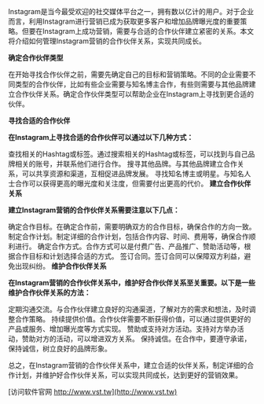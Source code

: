 Instagram是当今最受欢迎的社交媒体平台之一，拥有数以亿计的用户。对于企业而言，利用Instagram进行营销已成为获取更多客户和增加品牌曝光度的重要策略。但要在Instagram上成功营销，需要与合适的合作伙伴建立紧密的关系。本文将介绍如何管理Instagram营销的合作伙伴关系，实现共同成长。

**确定合作伙伴类型**

在开始寻找合作伙伴之前，需要先确定自己的目标和营销策略。不同的企业需要不同类型的合作伙伴，比如有些企业需要与知名博主合作，有些则需要与其他品牌建立合作伙伴关系。确定合作伙伴类型可以帮助企业在Instagram上寻找到更合适的伙伴。

**寻找合适的合作伙伴**

**在Instagram上寻找合适的合作伙伴可以通过以下几种方式：**

查找相关的Hashtag或标签。通过搜索相关的Hashtag或标签，可以找到与自己品牌相关的账号，并联系他们进行合作。
搜寻其他品牌。与其他品牌建立合作关系，可以共享资源和渠道，互相促进品牌发展。
寻找知名博主或明星。与知名人士合作可以获得更高的曝光度和关注度，但需要付出更高的代价。
**建立合作伙伴关系**

**建立Instagram营销的合作伙伴关系需要注意以下几点：**

确定合作目标。在确定合作前，需要明确双方的合作目标，确保合作的方向一致。
制定合作计划。制定详细的合作计划，包括合作内容、时间、费用等，确保合作顺利进行。
确定合作方式。合作方式可以是付费广告、产品推广、赞助活动等，根据合作目标和计划选择合适的方式。
签订合同。签订合同可以保障双方利益，避免出现纠纷。
**维护合作伙伴关系**

**在Instagram营销的合作伙伴关系中，维护好合作伙伴关系至关重要。以下是一些维护合作伙伴关系的方法：**

定期沟通交流。与合作伙伴建立良好的沟通渠道，了解对方的需求和想法，及时调整合作策略。
持续提供价值。合作伙伴需要不断获得价值，可以通过提供更好的产品或服务、增加曝光度等方式实现。
赞助或支持对方活动。支持对方举办活动，赞助对方的活动，可以增进双方关系。
保持诚信。在合作中，要遵守承诺，保持诚信，树立良好的品牌形象。

总之，在Instagram营销的合作伙伴关系中，建立合适的伙伴关系，制定详细的合作计划，并维护好合作伙伴关系，可以实现共同成长，达到更好的营销效果。


[访问软件官网 http://www.vst.tw](http://www.vst.tw)

